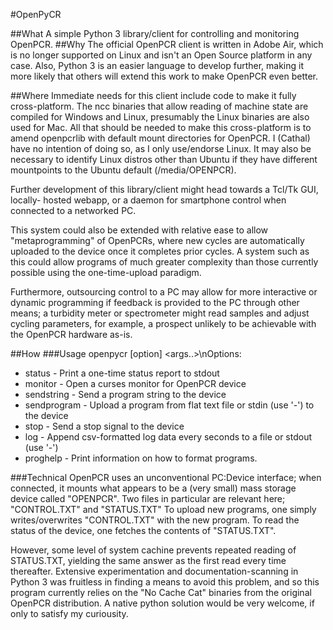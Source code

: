 #OpenPyCR

##What
A simple Python 3 library/client for controlling and monitoring OpenPCR.
##Why
The official OpenPCR client is written in Adobe Air, which is no longer supported on
Linux and isn't an Open Source platform in any case.
Also, Python 3 is an easier language to develop further, making it more likely that
others will extend this work to make OpenPCR even better.

##Where
Immediate needs for this client include code to make it fully cross-platform. The
ncc binaries that allow reading of machine state are compiled for Windows and Linux,
presumably the Linux binaries are also used for Mac. All that should be needed to
make this cross-platform is to amend openpcrlib with default mount directories for
OpenPCR. I (Cathal) have no intention of doing so, as I only use/endorse Linux.
It may also be necessary to identify Linux distros other than Ubuntu if they have
different mountpoints to the Ubuntu default (/media/OPENPCR).

Further development of this library/client might head towards a Tcl/Tk GUI, locally-
hosted webapp, or a daemon for smartphone control when connected to a networked PC.

This system could also be extended with relative ease to allow "metaprogramming" of
OpenPCRs, where new cycles are automatically uploaded to the device once it completes
prior cycles. A system such as this could allow programs of much greater complexity
than those currently possible using the one-time-upload paradigm.

Furthermore, outsourcing control to a PC may allow for more interactive or dynamic
programming if feedback is provided to the PC through other means; a turbidity
meter or spectrometer might read samples and adjust cycling parameters, for example,
a prospect unlikely to be achievable with the OpenPCR hardware as-is.

##How
###Usage
openpycr [option] <args..>\nOptions:
* status - Print a one-time status report to stdout
* monitor - Open a curses monitor for OpenPCR device
* sendstring <string> - Send a program string to the device
* sendprogram <file> - Upload a program from flat text file or stdin (use '-') to the device
* stop - Send a stop signal to the device
* log <interval> <file> - Append csv-formatted log data every <interval> seconds to a file or stdout (use '-')
* proghelp - Print information on how to format programs.

###Technical
OpenPCR uses an unconventional PC:Device interface; when connected, it mounts what
appears to be a (very small) mass storage device called "OPENPCR". Two files in
particular are relevant here; "CONTROL.TXT" and "STATUS.TXT"
To upload new programs, one simply writes/overwrites "CONTROL.TXT" with the new
program. To read the status of the device, one fetches the contents of "STATUS.TXT".

However, some level of system cachine prevents repeated reading of STATUS.TXT,
yielding the same answer as the first read every time thereafter. Extensive
experimentation and documentation-scanning in Python 3 was fruitless in finding a
means to avoid this problem, and so this program currently relies on the "No Cache
Cat" binaries from the original OpenPCR distribution. A native python solution would
be very welcome, if only to satisfy my curiousity.
